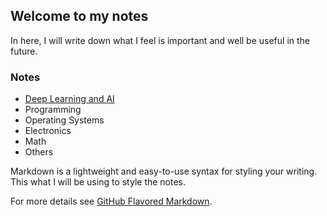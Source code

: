 ## Welcome to my notes

In here, I will write down what I feel is important and well be useful in the future.  

### Notes

  - [Deep Learning and AI](http://jbtis.github.io/notes/ai/)
  - Programming
  - Operating Systems
  - Electronics
  - Math
  - Others

Markdown is a lightweight and easy-to-use syntax for styling your writing. This what I will be using to style the notes.

For more details see [GitHub Flavored Markdown](https://guides.github.com/features/mastering-markdown/).

